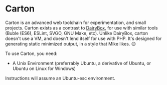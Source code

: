 # Carton
Carton is an advanced web toolchain for experimentation, and small projects. Carton exists as a contrast to [DairyBox](https://github.com/mikekasprzak/dairybox), for use with similar tools (Buble (ES6), ESLint, SVGO, GNU Make, etc). Unlike DairyBox, carton doesn't use a VM, and doesn't lend itself for use with PHP. It's designed for generating static minimized output, in a style that Mike likes. :wink:

To use Carton, you need:

* A Unix Environment (preferrably Ubuntu, a derivative of Ubuntu, or Ubuntu on Linux for Windows)

Instructions will assume an Ubuntu-esc environment.
